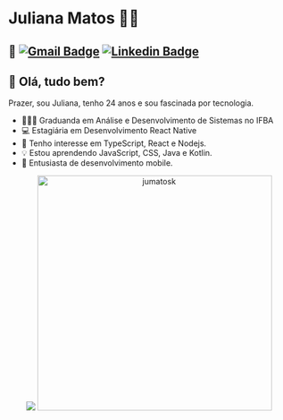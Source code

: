 # Juliana Matos 👩‍💻
## 📍 [![Gmail Badge](https://img.shields.io/badge/-jumatosk@gmail.com-D44638?style=flat-square&logo=Gmail&logoColor=white&link=mailto:jumatosk@gmail.com)](mailto:jumatosk@gmail.com) [![Linkedin Badge](https://img.shields.io/badge/-Juliana%20Matos-006192?style=flat-square&logo=Linkedin&logoColor=white&link=https://www.linkedin.com/in/jumatosk/)](https://www.linkedin.com/in/jumatosk/) 

## 👋 Olá, tudo bem?
Prazer, sou Juliana, tenho 24 anos e sou fascinada por tecnologia.

 - 👩🏻‍🎓 Graduanda em Análise e Desenvolvimento de Sistemas no IFBA
 - 💻 Estagiária em Desenvolvimento React Native
 - 📝 Tenho interesse em TypeScript, React e Nodejs.
 - 💡 Estou aprendendo JavaScript, CSS, Java e Kotlin.
  - 📱  Entusiasta de desenvolvimento mobile.


<p align = "center">
  <a href="https://github.com/jumatosk"><img src="https://github-readme-stats.vercel.app/api/top-langs/?username=jumatosk&layout=compact&theme=dark"/></a> 
  <a href="https://github.com/jumatosk"><img width="420px" src="https://github-readme-stats.vercel.app/api?username=jumatosk&show_icons=true&theme=dark&include_all_commits=true&count_private=true" alt="jumatosk"/></a>
</p>
